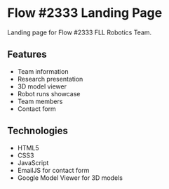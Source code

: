 # Flow #2333 Landing Page

Landing page for Flow #2333 FLL Robotics Team.

## Features
- Team information
- Research presentation
- 3D model viewer
- Robot runs showcase
- Team members
- Contact form

## Technologies
- HTML5
- CSS3
- JavaScript
- EmailJS for contact form
- Google Model Viewer for 3D models 